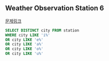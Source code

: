 ## Weather Observation Station 6
[문제링크](https://www.hackerrank.com/challenges/weather-observation-station-6/problem?isFullScreen=true)
```sql
SELECT DISTINCT city FROM station
WHERE city LIKE 'i%'
OR city LIKE 'e%'
OR city LIKE 'a%'
OR city LIKE 'o%'
OR city LIKE 'u%'
```
